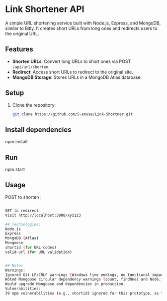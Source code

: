 # Link Shortener API

A simple URL shortening service built with Node.js, Express, and MongoDB, similar to Bitly. It creates short URLs from long ones and redirects users to the original URL.

## Features
- **Shorten URLs**: Convert long URLs to short ones via POST `/api/url/shorten`.
- **Redirect**: Access short URLs to redirect to the original site.
- **MongoDB Storage**: Stores URLs in a MongoDB Atlas database.

## Setup
1. Clone the repository:
   ```bash
   git clone https://github.com/S-anuse/Link-Shortner.git

## Install dependencies
npm install

## Run
npm start

## Usage
 POST to shorten : 
 ```bash curl -X POST -H "Content-Type: application/json" -d '{"longUrl":"https://www.amazon.com"}' http://localhost:5000/api/url/shorten

 GET to redirect
 Visit http://localhost:5000/xyz123

## Technologies: 
Node.js
Express
MongoDB (Atlas)
Mongoose
shortid (for URL codes)
valid-url (for URL validation)


## Notes
Warnings:
Ignored Git LF/CRLF warnings (Windows line endings, no functional impact).
Noted Mongoose circular dependency warnings (count, findOne) and Node.js [DEP0170] deprecation warning (MongoDB URI). Functionality unaffected.
Would upgrade Mongoose and dependencies in production.
Vulnerabilities:
 39 npm vulnerabilities (e.g., shortid) ignored for this prototype, as they didn’t affect testing.
